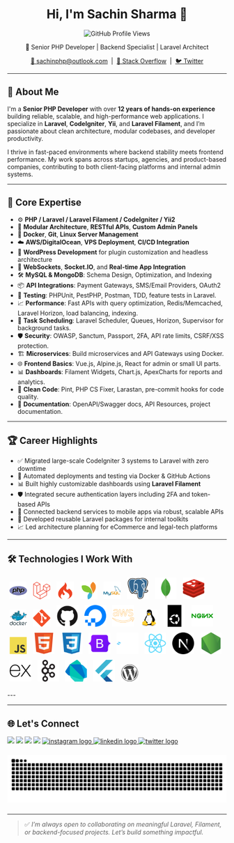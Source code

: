 <h1 align="center">Hi, I'm Sachin Sharma 👋</h1>
<p align="center">
  <img src="https://komarev.com/ghpvc/?username=suhasrkms&label=Profile%20Views&color=0e75b6&style=flat" alt="GitHub Profile Views"/>
</p>

<p align="center">
  💼 Senior PHP Developer | Backend Specialist | Laravel Architect  
</p>

<p align="center">
  <a href="mailto:sachinphp@outlook.com">📧 sachinphp@outlook.com</a> &nbsp;|&nbsp;
  <a href="https://stackoverflow.com/users/14259868/suhas-rkms">🧠 Stack Overflow</a> &nbsp;|&nbsp;
  <a href="https://twitter.com/RkmsSuhas">🐦 Twitter</a>
</p>

---

## 🚀 About Me

I'm a **Senior PHP Developer** with over **12 years of hands-on experience** building reliable, scalable, and high-performance web applications. I specialize in **Laravel**, **CodeIgniter**, **Yii**, and **Laravel Filament**, and I’m passionate about clean architecture, modular codebases, and developer productivity.

I thrive in fast-paced environments where backend stability meets frontend performance. My work spans across startups, agencies, and product-based companies, contributing to both client-facing platforms and internal admin systems.

---

## 🧠 Core Expertise

- ⚙️ **PHP / Laravel / Laravel Filament / CodeIgniter / Yii2**
- 🧱 **Modular Architecture**, **RESTful APIs**, **Custom Admin Panels**
- 🐳 **Docker**, **Git**, **Linux Server Management**
- ☁️ **AWS/DigitalOcean**, **VPS Deployment**, **CI/CD Integration**
- 🧩 **WordPress Development** for plugin customization and headless architecture
- 🔌 **WebSockets**, **Socket.IO**, and **Real-time App Integration**
- 🛠️ **MySQL & MongoDB**: Schema Design, Optimization, and Indexing
- 📦 **API Integrations**: Payment Gateways, SMS/Email Providers, OAuth2
- 🧪 **Testing**: PHPUnit, PestPHP, Postman, TDD, feature tests in Laravel.
- 📈 **Performance**: Fast APIs with query optimization, Redis/Memcached, Laravel Horizon, load balancing, indexing.
- 🧰 **Task Scheduling**: Laravel Scheduler, Queues, Horizon, Supervisor for background tasks.
- 🛡️ **Security**: OWASP, Sanctum, Passport, 2FA, API rate limits, CSRF/XSS protection.
- 🏗️ **Microservices**: Build microservices and API Gateways using Docker.
- 🌐 **Frontend Basics**: Vue.js, Alpine.js, React for admin or small UI parts.
- 📊 **Dashboards**: Filament Widgets, Chart.js, ApexCharts for reports and analytics.
- 🧹 **Clean Code**: Pint, PHP CS Fixer, Larastan, pre-commit hooks for code quality.
- 📄 **Documentation**: OpenAPI/Swagger docs, API Resources, project documentation.


---

## 🏆 Career Highlights

- ✅ Migrated large-scale CodeIgniter 3 systems to Laravel with zero downtime  
- 🔄 Automated deployments and testing via Docker & GitHub Actions  
- 📊 Built highly customizable dashboards using **Laravel Filament**  
- 🛡️ Integrated secure authentication layers including 2FA and token-based APIs  
- 🔄 Connected backend services to mobile apps via robust, scalable APIs  
- 🔧 Developed reusable Laravel packages for internal toolkits  
- 📈 Led architecture planning for eCommerce and legal-tech platforms

---

## 🛠️ Technologies I Work With
<p align="left">
  <img src="./assets/php.svg" width="40" alt="PHP" style="margin: 5px;" />
  <img src="./assets/laravel.svg" width="40" alt="Laravel" style="margin: 5px;" />
  <img src="./assets/codeigniter.svg" width="40" alt="CodeIgniter" style="margin: 5px;" />
  <img src="./assets/yii.svg" width="40" alt="Yii2" style="margin: 5px;" />
  <img src="./assets/mysql.svg" width="40" alt="MySQL" style="margin: 5px;" />
  <img src="./assets/postgresql.svg" height="50" width="50" alt="PostgreSQL" style="margin: 5px;" />
  <img src="./assets/mongodb.svg" height="50" width="50" alt="MongoDB" style="margin: 5px;" />
  <img src="./assets/redis.svg" height="50" width="50" alt="Redis" style="margin: 5px;" />
  <img src="./assets/docker.svg" width="40" alt="Docker" style="margin: 5px;" />
  <img src="./assets/git.svg" width="40" alt="Git" style="margin: 5px;" />
  <img src="./assets/github.svg" height="50" width="50" alt="GitHub" style="margin: 5px;" />
  <img src="./assets/digitalocean.svg" height="50" width="50" alt="DigitalOcean" style="margin: 5px;" />
  <img src="./assets/aws.svg" height="50" width="50" alt="AWS" style="margin: 5px;" />
  <img src="./assets/linux.svg" width="40" alt="Linux" style="margin: 5px;" />
  <img src="./assets/ubuntu.svg" height="50" width="50" alt="Ubuntu" style="margin: 5px;" />
  <img src="./assets/nginx.svg" height="50" width="50" alt="Nginx" style="margin: 5px;" />
  <img src="./assets/javascript.svg" width="40" alt="JavaScript" style="margin: 5px;" />
  <img src="./assets/html5.svg" height="50" width="50" alt="HTML5" style="margin: 5px;" />
  <img src="./assets/css3.svg" height="50" width="50" alt="CSS3" style="margin: 5px;" />
  <img src="./assets/bootstrap.svg" height="50" width="50" alt="Bootstrap" style="margin: 5px;" />
  <img src="./assets/tailwindcss.svg" height="50" width="50" alt="TailwindCSS" style="margin: 5px;" />
  <img src="./assets/react.svg" height="50" width="50" alt="React" style="margin: 5px;" />
  <img src="./assets/nextjs.svg" height="50" width="50" alt="NextJS" style="margin: 5px;" />
  <img src="./assets/nodejs.svg" height="50" width="50" alt="NodeJS" style="margin: 5px;" />
  <img src="./assets/express.svg" height="50" width="50" alt="ExpressJS" style="margin: 5px;" />
  <img src="./assets/apachekafka.svg" height="50" width="50" alt="Apache Kafka" style="margin: 5px;" />
  <img src="./assets/dart.svg" height="50" width="50" alt="Dart" style="margin: 5px;" />
  <img src="./assets/flutter.svg" height="50" width="50" alt="Flutter" style="margin: 5px;" />
  <img src="./assets/wordpress.svg" width="40" alt="WordPress" style="margin: 5px;" />
</p>
---

<!--
 ## 📈 GitHub Analytics

<p align="center">
  <img src="https://github-readme-stats.vercel.app/api?username=suhasrkms&show_icons=true&theme=tokyonight" width="48%" />
  <img src="https://github-readme-stats.vercel.app/api/top-langs/?username=suhasrkms&layout=compact&theme=tokyonight" width="48%" />
</p>

<p align="center">
  <img src="https://github-readme-streak-stats.herokuapp.com/?user=suhasrkms&theme=tokyonight" />
</p>
-->

---

## 🌐 Let's Connect

<p align="left">
  <a href="mailto:sachinphp@outlook.com"><img src="https://img.shields.io/badge/Email-D14836?style=for-the-badge&logo=gmail&logoColor=white"/></a>
  <a href="https://twitter.com/RkmsSuhas"><img src="https://img.shields.io/badge/Twitter-1DA1F2?style=for-the-badge&logo=twitter&logoColor=white"/></a>
  <a href="https://stackoverflow.com/users/14259868/suhas-rkms"><img src="https://img.shields.io/badge/StackOverflow-FE7A16?style=for-the-badge&logo=stackoverflow&logoColor=white"/></a>
  <a href="https://www.youtube.com/channel/UCPj8ztcYe1D6SSuXPDpupeA"><img src="https://img.shields.io/badge/YouTube-FF0000?style=for-the-badge&logo=youtube&logoColor=white"/></a>
    <a href="https://www.instagram.com/dahiya_manish_0944/" target="_blank">
    <img src="https://img.shields.io/static/v1?message=Instagram&logo=instagram&label=&color=E4405F&logoColor=white&labelColor=&style=for-the-badge" height="35" alt="instagram logo"  />
  </a>
  <a href="https://www.linkedin.com/in/manish-dahiya-99a174280/" target="_blank">
    <img src="https://img.shields.io/static/v1?message=LinkedIn&logo=linkedin&label=&color=0077B5&logoColor=white&labelColor=&style=for-the-badge" height="35" alt="linkedin logo"  />
  </a>
  <a href="https://x.com/DahiyaManish00" target="_blank">
    <img src="https://img.shields.io/static/v1?message=Twitter&logo=twitter&label=&color=1DA1F2&logoColor=white&labelColor=&style=for-the-badge" height="35" alt="twitter logo"  />
  </a>
</p>


###

<img src="https://raw.githubusercontent.com/manishdahiya00/manishdahiya00/output/snake.svg" alt="Snake animation" />

###

---

> ✅ *I’m always open to collaborating on meaningful Laravel, Filament, or backend-focused projects. Let’s build something impactful.*
